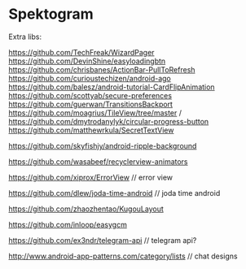 # Spektogram

Extra libs:

https://github.com/TechFreak/WizardPager
https://github.com/DevinShine/easyloadingbtn
https://github.com/chrisbanes/ActionBar-PullToRefresh
https://github.com/curioustechizen/android-ago
https://github.com/balesz/android-tutorial-CardFlipAnimation
https://github.com/scottyab/secure-preferences
https://github.com/guerwan/TransitionsBackport 
https://github.com/moagrius/TileView/tree/master /
https://github.com/dmytrodanylyk/circular-progress-button
https://github.com/matthewrkula/SecretTextView 

https://github.com/skyfishjy/android-ripple-background

https://github.com/wasabeef/recyclerview-animators

https://github.com/xiprox/ErrorView // error view

https://github.com/dlew/joda-time-android // joda time android

https://github.com/zhaozhentao/KugouLayout

https://github.com/inloop/easygcm

https://github.com/ex3ndr/telegram-api // telegram api?


http://www.android-app-patterns.com/category/lists // chat designs
